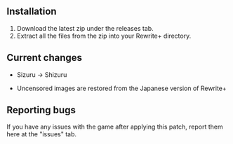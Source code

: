 ## Installation
1. Download the latest zip under the releases tab.
2. Extract all the files from the zip into your Rewrite+ directory.

## Current changes

- Sizuru -> Shizuru

- Uncensored images are restored from the Japanese version of Rewrite+

## Reporting bugs

If you have any issues with the game after applying this patch, report them here at the "issues" tab.

